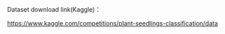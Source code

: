 Dataset download link(Kaggle)：

https://www.kaggle.com/competitions/plant-seedlings-classification/data
